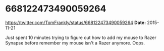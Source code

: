 # 668122473490059264
https://twitter.com/TomFrankly/status/668122473490059264
**Date:** 2015-11-21

Just spent 10 minutes trying to figure out how to add my mouse to Razer Synapse before remember my mouse isn't a Razer anymore. Oops.
